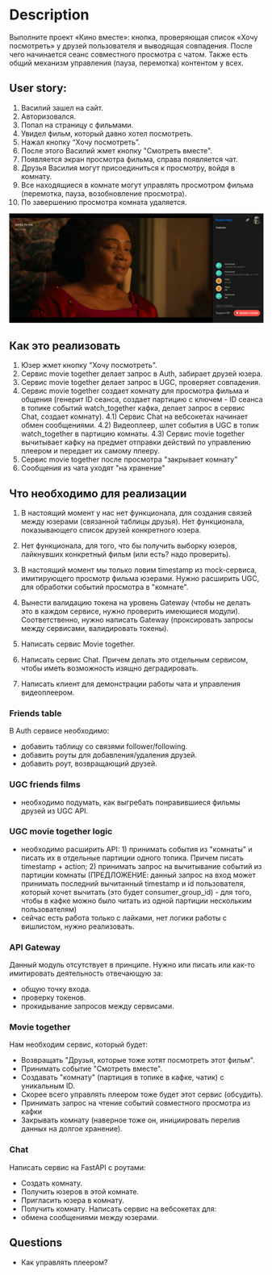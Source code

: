 # Description 

Выполните проект «Кино вместе»: кнопка, проверяющая список «Хочу посмотреть» у друзей пользователя и выводящая 
совпадения. 
После чего начинается сеанс совместного просмотра с чатом. Также есть общий механизм управления (пауза, перемотка) 
контентом у всех.

## User story:

1) Василий зашел на сайт.
2) Авторизовался.
3) Попал на страницу с фильмами.
4) Увидел фильм, который давно хотел посмотреть.
5) Нажал кнопку “Хочу посмотреть”.
6) После этого Василий жмет кнопку "Смотреть вместе".
7) Появляется экран просмотра фильма, справа появляется чат.
8) Друзья Василия могут присоединиться к просмотру, войдя в комнату.
9) Все находящиеся в комнате могут управлять просмотром фильма (перемотка, пауза, возобновление просмотра).
10) По завершению просмотра комната удаляется.

![screen](docs/screen.jpeg)

## Как это реализовать

1) Юзер жмет кнопку "Хочу посмотреть".
2) Сервис movie together делает запрос в Auth, забирает друзей юзера.
3) Сервис movie together делает запрос в UGC, проверяет совпадения.
4) Сервис movie together создает комнату для просмотра фильма и общения (генерит ID сеанса, создает партицию с ключем - ID сеанса в топике событий watch_together кафка, делает запрос в сервис Chat, создает комнату).
4.1) Сервис Chat на вебсокетах начинает обмен сообщениями.
4.2) Видеоплеер, шлет события в UGC в топик  watch_together в партицию комнаты.
4.3) Сервис movie together вычитывает кафку на предмет отправки действий по управлению плеером и передает их самому 
плееру.
5) Сервис movie together после просмотра "закрывает комнату"
6) Сообщения из чата уходят "на хранение" 

## Что необходимо для реализации

1. В настоящий момент у нас нет функционала, для создания связей между юзерами (связанной таблицы друзья). Нет функционала,
показывающего список друзей конкретного юзера.

2. Нет функционала, для того, что бы получить выборку юзеров, лайкнувших конкретный фильм (или есть? надо проверить).

3. В настоящий момент мы только ловим timestamp из mock-сервиса, имитирующего просмотр фильма юзерами. Нужно расширить UGC, 
для обработки событий просмотра в "комнате".

4. Вынести валидацию токена на уровень Gateway (чтобы не делать это в каждом сервисе, нужно проверить имеющиеся модули). 
Соответственно, нужно написать Gateway (проксировать запросы между сервисами, валидировать токены).

5. Написать сервис Movie together.

6. Написать сервис Chat. Причем делать это отдельным сервисом, чтобы иметь возможность изящно деградировать.

7. Написать клиент для демонстрации работы чата и управления видеоплеером.

### Friends table

В Auth сервисе необходимо:
- добавить таблицу со связями follower/following. 
- добавить роуты для добавления/удаления друзей.
- добавить роут, возвращающий друзей.

### UGC friends films

- необходимо подумать, как выгребать понравившиеся фильмы друзей из UGC API.

### UGC movie together logic

- необходимо расширить API: 1) принимать события из "комнаты" и писать их в отдельные партиции одного топика. Причем писать 
timestamp + action; 2) принимать запрос на вычитывание событий из партиции комнаты (ПРЕДЛОЖЕНИЕ: данный запрос на вход может принимать последний вычитанный timestamp и id пользователя, который хочет вычитать (это будет consumer_group_id) - для того, чтобы в кафке можно было читать из одной партиции нескольким пользователям)
- сейчас есть работа только с лайками, нет логики работы с вишлистом, нужно реализовать.

### API Gateway

Данный модуль отсутствует в принципе. Нужно или писать или как-то имитировать деятельность отвечающую за:

- общую точку входа.
- проверку токенов. 
- прокидывание запросов между сервисами.

### Movie together

Нам необходим сервис, который будет:
- Возвращать "Друзья, которые тоже хотят посмотреть этот фильм".
- Принимать событие "Смотреть вместе".
- Создавать "комнату" (партиция в топике в кафке, чатик) с уникальным ID.
- Скорее всего управлять плеером тоже будет этот сервис (обсудить).
- Принимать запрос на чтение событий совместного просмотра из кафки
- Закрывать комнату (наверное тоже он, инициировать перелив данных на долгое хранение).

### Chat

Написать сервис на FastAPI с роутами:
- Создать комнату.
- Получить юзеров в этой комнате.
- Пригласить юзера в комнату.
- Получить комнату.
Написать сервис на вебсокетах для:
- обмена сообщениями между юзерами.


## Questions

- Как управлять плеером?
